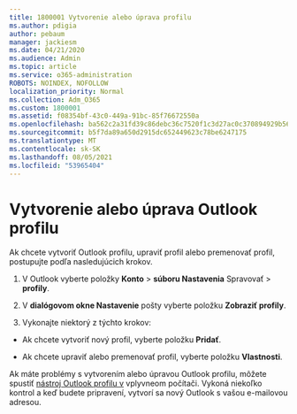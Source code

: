 ```yaml
---
title: 1800001 Vytvorenie alebo úprava profilu
ms.author: pdigia
author: pebaum
manager: jackiesm
ms.date: 04/21/2020
ms.audience: Admin
ms.topic: article
ms.service: o365-administration
ROBOTS: NOINDEX, NOFOLLOW
localization_priority: Normal
ms.collection: Adm_O365
ms.custom: 1800001
ms.assetid: f08354bf-43c0-449a-91bc-85f76672550a
ms.openlocfilehash: ba562c2a31fd39c86debc36c7520f1c3d27ac0c370894929b566147d965f3ad7
ms.sourcegitcommit: b5f7da89a650d2915dc652449623c78be6247175
ms.translationtype: MT
ms.contentlocale: sk-SK
ms.lasthandoff: 08/05/2021
ms.locfileid: "53965404"
---
```

# <a name="create-or-edit-an-outlook-profile"></a>Vytvorenie alebo úprava Outlook profilu

Ak chcete vytvoriť Outlook profilu, upraviť profil alebo premenovať profil, postupujte podľa nasledujúcich krokov.
  
1. V Outlook vyberte položky **Konto** \> **súboru Nastavenia** Spravovať \> **profily**.
    
2. V **dialógovom okne Nastavenie** pošty vyberte položku **Zobraziť profily**.
    
3. Vykonajte niektorý z týchto krokov:
    
  - Ak chcete vytvoriť nový profil, vyberte položku **Pridať**.
    
  - Ak chcete upraviť alebo premenovať profil, vyberte položku **Vlastnosti**.
    
Ak máte problémy s vytvorením alebo úpravou Outlook profilu, môžete spustiť [nástroj Outlook profilu v](https://aka.ms/SaRA-OutlookSetupProfile) vplyvneom počítači. Vykoná niekoľko kontrol a keď budete pripravení, vytvorí sa nový Outlook s vašou e-mailovou adresou. 
  


